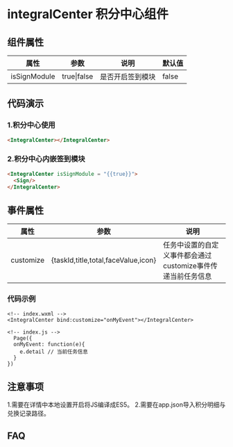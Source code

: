 # integralCenter 积分中心组件

## 组件属性
| 属性      | 参数                                | 说明                                                        | 默认值 |
| --------- | ----------------------------------- | ----------------------------------------------------------- | --------- |
| isSignModule | true\|false |是否开启签到模块 | false |



## 代码演示

### 1.积分中心使用
```html
<IntegralCenter></IntegralCenter>
```

### 2.积分中心内嵌签到模块
```html
<IntegralCenter isSignModule = "{{true}}">
  <Sign/>
</IntegralCenter>
```



## 事件属性

| 属性      | 参数                                | 说明                                                        |
| --------- | ----------------------------------- | ----------------------------------------------------------- |
| customize | {taskId,title,total,faceValue,icon} | 任务中设置的自定义事件都会通过customize事件传递当前任务信息 |

### 代码示例

```
<!-- index.wxml -->
<IntegralCenter bind:customize="onMyEvent"></IntegralCenter>

<!-- index.js -->
  Page({
  onMyEvent: function(e){
    e.detail // 当前任务信息
  }
})
```



## 注意事项

1.需要在详情中本地设置开启将JS编译成ES5。
2.需要在app.json导入积分明细与兑换记录路径。


## FAQ
